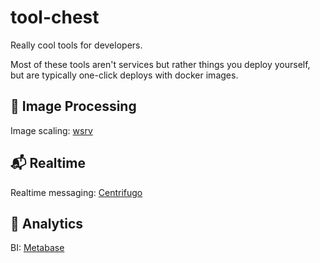 # tool-chest
Really cool tools for developers.

Most of these tools aren't services but rather things you deploy yourself, but are typically one-click deploys with docker images.

## 🩻 Image Processing
Image scaling: [wsrv](https://wsrv.nl/)

## 📬 Realtime
Realtime messaging: [Centrifugo](https://centrifugal.dev/)

## 🔬 Analytics
BI: [Metabase](https://www.metabase.com/start/oss/)
